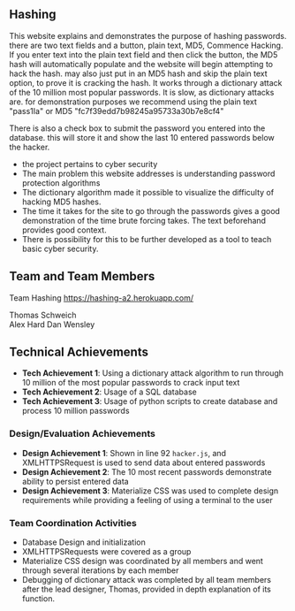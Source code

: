 ## Hashing
This website explains and demonstrates the purpose of hashing passwords.
there are two text fields and a button, plain text, MD5, Commence Hacking. If you enter text into the plain text field and then click the button, the MD5 hash will automatically populate and the website will begin attempting to hack the hash.
may also just put in an MD5 hash and skip the plain text option, to prove it is cracking the hash.
It works through a dictionary attack of the 10 million most popular passwords. It is slow, as dictionary attacks are. for demonstration purposes we recommend using the plain text "pass1Ia" or MD5 "fc7f39edd7b98245a95733a30b7e8cf4"

There is also a check box to submit the password you entered into the database. this will store it and show the last 10 entered passwords below the hacker.

- the project pertains to cyber security
- The main problem this website addresses is understanding password protection algorithms
- The dictionary algorithm made it possible to visualize the difficulty of hacking MD5 hashes.
- The time it takes for the site to go through the passwords gives a good demonstration of the time brute forcing takes. The text beforehand provides good context.
- There is possibility for this to be further developed as a tool to teach basic cyber security.

## Team and Team Members
Team Hashing
https://hashing-a2.herokuapp.com/

Thomas Schweich  
Alex Hard
Dan Wensley

## Technical Achievements
- **Tech Achievement 1**: Using a dictionary attack algorithm to run through 10 million of the most popular passwords to crack input text
- **Tech Achievement 2**: Usage of a SQL database
- **Tech Achievement 3**: Usage of python scripts to create database and process 10 million passwords

### Design/Evaluation Achievements
- **Design Achievement 1**: Shown in line 92 `hacker.js`, and XMLHTTPSRequest is used to send data about entered passwords
- **Design Achievement 2**: The 10 most recent passwords demonstrate ability to persist entered data
- **Design Achievement 3**: Materialize CSS was used to complete design requirements while providing a feeling of using a terminal to the user

### Team Coordination Activities

- Database Design and initialization
- XMLHTTPSRequests were covered as a group
- Materialize CSS design was coordinated by all members and went through several iterations by each member
- Debugging of dictionary attack was completed by all team members after the lead designer, Thomas, provided in depth explanation of its function. 
